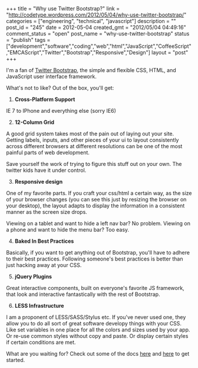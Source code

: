 +++
title = "Why use Twitter Bootstrap?"
link = "http://codetype.wordpress.com/2012/05/04/why-use-twitter-bootstrap/"
categories = ["engineering", "technical", "javascript"]
description = ""
post_id = "245"
date = 2012-05-04
created_gmt = "2012/05/04 04:49:16"
comment_status = "open"
post_name = "why-use-twitter-bootstrap"
status = "publish"
tags = ["development","software","coding","web","html","JavaScript","CoffeeScript","EMCAScript","Twitter","Bootstrap","Responsive","Design"]
layout = "post"
+++

I'm a fan of [Twitter Bootstrap](http://twitter.github.com/bootstrap/), the simple and flexible CSS, HTML, and JavaScript user interface framework.

What's not to like? Out of the box, you'll get:

  1. **Cross-Platform Support**

IE 7 to IPhone and everything else (sorry IE6)

  2. **12-Column Grid**

A good grid system takes most of the pain out of laying out your site. Getting labels, inputs, and other pieces of your ui to layout consistently across different browsers at different resolutions can be one of the most painful parts of web development.

Save yourself the work of trying to figure this stuff out on your own. The twitter kids have it under control.

  3. **Responsive design**

One of my favorite parts. If you craft your css/html a certain way, as the size of your browser changes (you can see this just by resizing the browser on your desktop), the layout adapts to display the information in a consistent manner as the screen size drops.

Viewing on a tablet and want to hide a left nav bar? No problem. Viewing on a phone and want to hide the menu bar? Too easy.

  4. **Baked In Best Practices**

Basically, if you want to get anything out of Bootstrap, you'll have to adhere to their best practices. Following someone's best practices is better than just hacking away at your CSS.

  5. **jQuery Plugins**

Great interactive components, built on everyone's favorite JS framework, that look and interactive fantastically with the rest of Bootstrap.

  6. **LESS Infrastructure**

I am a proponent of LESS/SASS/Stylus etc. If you've never used one, they allow you to do all sort of great software developy things with your CSS. Like set variables in one place for all the colors and sizes used by your app. Or re-use common styles without copy and paste. Or display certain styles if certain conditions are met.

What are you waiting for? Check out some of the docs [here](http://twitter.github.com/bootstrap/scaffolding.html) and [here](http://twitter.github.com/bootstrap/base-css.html) to get started.
